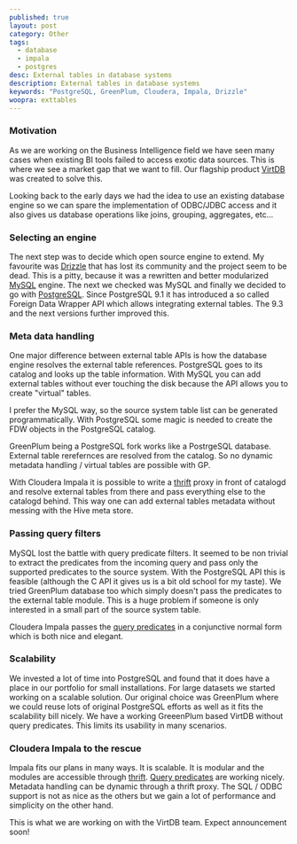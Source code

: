 ```yaml
---
published: true
layout: post
category: Other
tags: 
  - database
  - impala
  - postgres
desc: External tables in database systems
description: External tables in database systems
keywords: "PostgreSQL, GreenPlum, Cloudera, Impala, Drizzle"
woopra: exttables
---
```


### Motivation
As we are working on the Business Intelligence field we have seen many cases when existing BI tools failed to access exotic data sources. This is where we see a market gap that we want to fill. Our flagship product [VirtDB](http://www.virtdb.com) was created to solve this. 
 
 Looking back to the early days we had the idea to use an existing database engine so we can spare the implementation of ODBC/JDBC access and it also gives us database operations like joins, grouping, aggregates, etc...
  
### Selecting an engine
The next step was to decide which open source engine to extend. My favourite was [Drizzle](http://www.drizzle.org) that has lost its community and the project seem to be dead. This is a pitty, because it was a rewritten and better modularized [MySQL](http://www.mysql.com) engine. The next we checked was MySQL and finally we decided to go with [PostgreSQL](http://www.postgresql.org). Since PostgreSQL 9.1 it has introduced a so called Foreign Data Wrapper API which allows integrating external tables. The 9.3 and the next versions further improved this.
   
### Meta data handling
One major difference between external table APIs is how the database engine resolves the external table references. PostgreSQL goes to its catalog and looks up the table information. With MySQL you can add external tables without ever touching the disk because the API allows you to create "virtual" tables.
    
I prefer the MySQL way, so the source system table list can be generated programmatically. With PostgreSQL some magic is needed to create the FDW objects in the PostgreSQL catalog.
     
GreenPlum being a PostgreSQL fork works like a PostrgeSQL database. External table rerefernces are resolved from the catalog. So no dynamic metadata handling / virtual tables are possible with GP.
      
With Cloudera Impala it is possible to write a [thrift](http://thrift-tutorial.readthedocs.org/en/latest/) proxy in front of catalogd and resolve external tables from there and pass everything else to the catalogd behind. This way one can add external tables metadata without messing with the Hive meta store.
       
### Passing query filters
MySQL lost the battle with query predicate filters. It seemed to be non trivial to extract the predicates from the incoming query and pass only the supported predicates to the source system. With the PostgreSQL API this is feasible (although the C API it gives us is a bit old school for my taste). We tried GreenPlum database too which simply doesn't pass the predicates to the external table module. This is a huge problem if someone is only interested in a small part of the source system table.
        
Cloudera Impala passes the [query predicates](https://github.com/cloudera/Impala/blob/cdh5-trunk/common/thrift/ExternalDataSource.thrift) in a conjunctive normal form which is both nice and elegant.
         
### Scalability
We invested a lot of time into PostgreSQL and found that it does have a place in our portfolio for small installations. For large datasets we started working on a scalable solution. Our original choice was GreenPlum where we could reuse lots of original PostgreSQL efforts as well as it fits the scalability bill nicely. We have a working GreeenPlum based VirtDB without query predicates. This limits its usability in many scenarios.
          
### Cloudera Impala to the rescue
Impala fits our plans in many ways. It is scalable. It is modular and the modules are accessible through [thrift](https://thrift.apache.org). [Query predicates](https://github.com/cloudera/Impala/blob/cdh5-trunk/common/thrift/ExternalDataSource.thrift) are working nicely. Metadata handling can be dynamic through a thrift proxy. The SQL / ODBC support is not as nice as the others but we gain a lot of performance and simplicity on the other hand.
           
This is what we are working on with the VirtDB team. Expect announcement soon!

